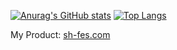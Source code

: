 [![Anurag's GitHub stats](https://github-readme-stats.vercel.app/api?username=otkrickey&theme=algolia&layout=compact)](https://github.com/anuraghazra/github-readme-stats)
[![Top Langs](https://github-readme-stats.vercel.app/api/top-langs/?username=otkrickey&theme=algolia&layout=compact)](https://github.com/anuraghazra/github-readme-stats)

My Product: [sh-fes.com](https://www.sh-fes.com)
